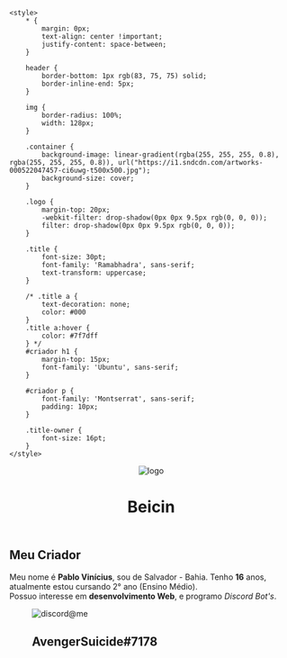 <!DOCTYPE html>
<html>

<head>
    <meta charset="UTF-8">
    <link href="https://fonts.googleapis.com/css?family=Anton|Montserrat|Ramabhadra|Ubuntu&display=swap"
        rel="stylesheet">

    <style>
        * {
            margin: 0px;
            text-align: center !important;
            justify-content: space-between;
        }

        header {
            border-bottom: 1px rgb(83, 75, 75) solid;
            border-inline-end: 5px;
        }

        img {
            border-radius: 100%;
            width: 128px;
        }

        .container {
            background-image: linear-gradient(rgba(255, 255, 255, 0.8), rgba(255, 255, 255, 0.8)), url("https://i1.sndcdn.com/artworks-000522047457-ci6uwg-t500x500.jpg");
            background-size: cover;
        }

        .logo {
            margin-top: 20px;
            -webkit-filter: drop-shadow(0px 0px 9.5px rgb(0, 0, 0));
            filter: drop-shadow(0px 0px 9.5px rgb(0, 0, 0));
        }

        .title {
            font-size: 30pt;
            font-family: 'Ramabhadra', sans-serif;
            text-transform: uppercase;
        }

        /* .title a {
            text-decoration: none;
            color: #000
        }
        .title a:hover {
            color: #7f7dff
        } */
        #criador h1 {
            margin-top: 15px;
            font-family: 'Ubuntu', sans-serif;
        }

        #criador p {
            font-family: 'Montserrat', sans-serif;
            padding: 10px;
        }

        .title-owner {
            font-size: 16pt;
        }
    </style>
</head>

<body>
    <div class="container">
        <header>
            <div id="head">
                <figure>
                    <img class="logo" src="https://i1.sndcdn.com/artworks-000522047457-ci6uwg-t500x500.jpg" alt="logo">
                    <figcaption>
                        <h1 class="title">
                            Beicin
                            <!--<a target="_blanck" href="https://discordapp.com/oauth2/authorize?client_id=578821153733476352&scope=bot&permissions=271903816">Beicin</a>-->
                        </h1>
                    </figcaption>
                </figure>
            </div>
        </header>
        <section class="corpo">
            <div id="criador">
                <h1>
                    Meu Criador
                </h1>
                <p>Meu nome é <b>Pablo Vinícius</b>, sou de Salvador - Bahia. Tenho <b>16</b> anos, atualmente estou
                    cursando 2° ano (Ensino Médio). <br> Possuo interesse em <b>desenvolvimento Web</b>, e programo
                    <i>Discord Bot's</i>.</p>
                <figure>
                    <img src="https://cdn.discordapp.com/avatars/408762620770779138/ac7829ea00fcaa095e7eb504ae6cf71c.png?size=2048"
                        alt="discord@me">
                    <figcaption>
                        <h1 class="title-owner">AvengerSuicide#7178</h1>
                    </figcaption>
                </figure>
            </div>
        </section>
    </div>
</body>

</html>